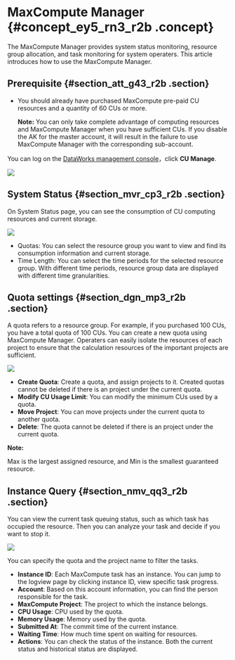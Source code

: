 # MaxCompute Manager {#concept_ey5_rn3_r2b .concept}

The MaxCompute Manager provides system status monitoring, resource group allocation, and task monitoring for system operaters. This article introduces how to use the MaxCompute Manager.

## Prerequisite {#section_att_g43_r2b .section}

-   You should already have purchased MaxCompute pre-paid CU resources and a quantity of 60 CUs or more.

    **Note:** You can only take complete advantage of computing resources and MaxCompute Manager when you have sufficient CUs. If you disable the AK for the master account, it will result in the failure to use MaxCompute Manager with the corresponding sub-account.


You can log on the [DataWorks management console](https://partners-intl.aliyun.com)，click **CU Manage**.

![](http://static-aliyun-doc.oss-cn-hangzhou.aliyuncs.com/assets/img/16417/15390838908825_en-US.jpg)

## System Status {#section_mvr_cp3_r2b .section}

On System Status page, you can see the consumption of CU computing resources and current storage.

![](http://static-aliyun-doc.oss-cn-hangzhou.aliyuncs.com/assets/img/16417/15390838908827_en-US.png)

-   Quotas: You can select the resource group you want to view and find its consumption information and current storage.
-   Time Length: You can select the time periods for the selected resource group. With different time periods, resource group data are displayed with different time granularities.

## Quota settings {#section_dgn_mp3_r2b .section}

A quota refers to a resource group. For example, if you purchased 100 CUs, you have a total quota of 100 CUs. You can create a new quota using MaxCompute Manager. Operaters can easily isolate the resources of each project to ensure that the calculation resources of the important projects are sufficient.

![](http://static-aliyun-doc.oss-cn-hangzhou.aliyuncs.com/assets/img/16417/15390838908829_en-US.png)

-   **Create Quota**: Create a quota, and assign projects to it. Created quotas cannot be deleted if there is an project under the current quota.
-   **Modify CU Usage Limit**: You can modify the minimum CUs used by a quota.
-   **Move Project**: You can move projects under the current quota to another quota.
-   **Delete**: The quota cannot be deleted if there is an project under the current quota.

**Note:** 

Max is the largest assigned resource, and Min is the smallest guaranteed resource.

## Instance Query {#section_nmv_qq3_r2b .section}

You can view the current task queuing status, such as which task has occupied the resource. Then you can analyze your task and decide if you want to stop it.

![](http://static-aliyun-doc.oss-cn-hangzhou.aliyuncs.com/assets/img/16417/15390838908833_en-US.png)

You can specify the quota and the project name to filter the tasks.

-   **Instance ID**: Each MaxCompute task has an instance. You can jump to the logview page by clicking instance ID, view specific task progress.
-   **Account**: Based on this account information, you can find the person responsible for the task.
-   **MaxCompute Project**: The project to which the instance belongs.
-   **CPU Usage**: CPU used by the quota.
-   **Memory Usage**: Memory used by the quota.
-   **Submitted At**: The commit time of the current instance.
-   **Waiting Time**: How much time spent on waiting for resources.
-   **Actions**: You can check the status of the instance. Both the current status and historical status are displayed.

